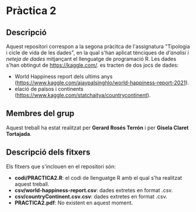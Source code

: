 # Pràctica 2

## Descripció

Aquest repositori correspon a la segona pràcitca de l'assignatura "Tipologia i cicle de vida de les dades", en la qual s'han aplicat tènciques de _d'analisi i neteja de dades_ mitjançant el llenguatge de programació R.
Les dades s'han obtingut de https://kaggle.com/. es tracten de dos jocs de dades: 
- World Happiness report dels ultims anys (https://www.kaggle.com/ajaypalsinghlo/world-happiness-report-2021).
- elació de països i continents (https://www.kaggle.com/statchaitya/countrycontinent).

## Membres del grup

Aquest treball ha estat realitzat per **Gerard Rosés Terrón** i per **Gisela Claret Tortajada**.


## Descripció dels fitxers

Els fitxers que s'inclouen en el repositori són:  

* **codi/PRACTICA2.R**: el codi de llenguatge R amb el qual s'ha realitzat aquest treball.
* **csv/world-happiness-report.csv**: dades extretes en format .csv.
* **csv/countryContinent.csv.csv**: dades extretes en format .csv.
* **PRACTICA2.pdf**: No existent en aquest moment.
